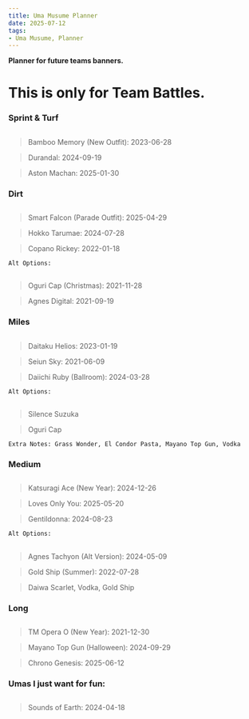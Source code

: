```yaml
---
title: Uma Musume Planner
date: 2025-07-12
tags:
- Uma Musume, Planner
---
```

**Planner for future teams banners.**

# This is only for Team Battles. #

### **Sprint** & **Turf** ###
##
> Bamboo Memory (New Outfit): 2023-06-28

> Durandal: 2024-09-19

> Aston Machan: 2025-01-30


### **Dirt** ###
##
> Smart Falcon (Parade Outfit): 2025-04-29

> Hokko Tarumae: 2024-07-28

> Copano Rickey: 2022-01-18


` Alt Options: `
##
> Oguri Cap (Christmas): 2021-11-28

> Agnes Digital: 2021-09-19

### **Miles** ###
##
> Daitaku Helios: 2023-01-19

> Seiun Sky: 2021-06-09

> Daiichi Ruby (Ballroom): 2024-03-28

` Alt Options: `
##
> Silence Suzuka

> Oguri Cap

` Extra Notes: Grass Wonder, El Condor Pasta, Mayano Top Gun, Vodka `

### **Medium** ###
##
> Katsuragi Ace (New Year): 2024-12-26

> Loves Only You: 2025-05-20

> Gentildonna: 2024-08-23

` Alt Options: `
##
> Agnes Tachyon (Alt Version): 2024-05-09

> Gold Ship (Summer): 2022-07-28

> Daiwa Scarlet, Vodka, Gold Ship

### **Long** ###
##
> TM Opera O (New Year): 2021-12-30

> Mayano Top Gun (Halloween): 2024-09-29

> Chrono Genesis: 2025-06-12


### Umas I just want for fun: ###
##
> Sounds of Earth: 2024-04-18
